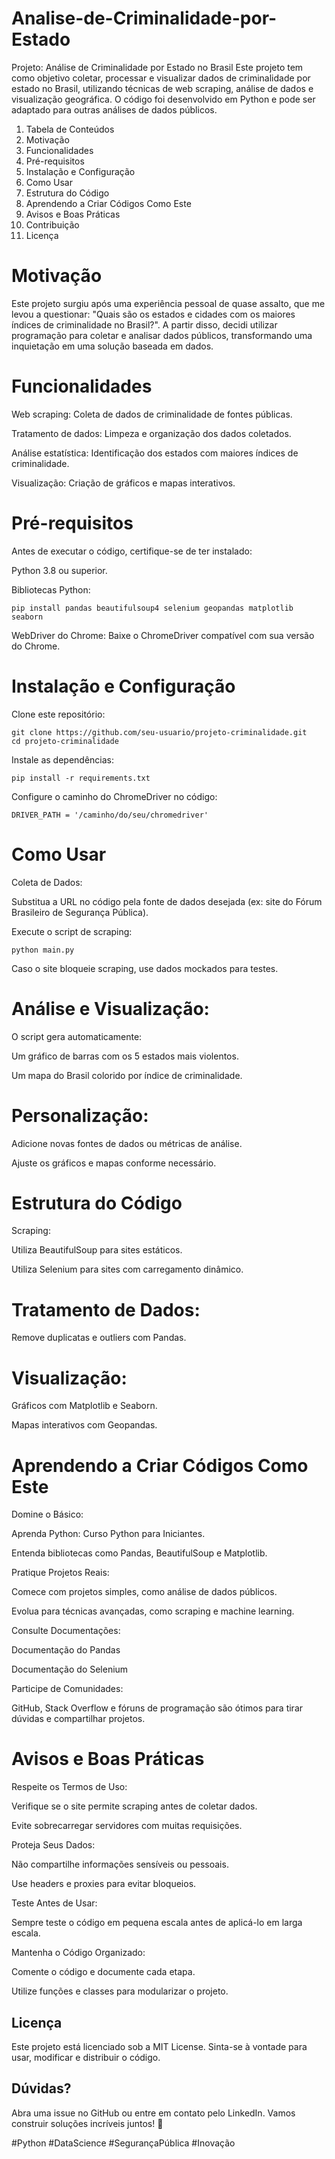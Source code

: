 # Analise-de-Criminalidade-por-Estado

Projeto: Análise de Criminalidade por Estado no Brasil
Este projeto tem como objetivo coletar, processar e visualizar dados de criminalidade por estado no Brasil, utilizando técnicas de web scraping, análise de dados e visualização geográfica. O código foi desenvolvido em Python e pode ser adaptado para outras análises de dados públicos.

1. Tabela de Conteúdos
2. Motivação
3. Funcionalidades
4. Pré-requisitos
5. Instalação e Configuração
6. Como Usar
7. Estrutura do Código
8. Aprendendo a Criar Códigos Como Este
9. Avisos e Boas Práticas
10. Contribuição
11. Licença

# Motivação
Este projeto surgiu após uma experiência pessoal de quase assalto, que me levou a questionar: "Quais são os estados e cidades com os maiores índices de criminalidade no Brasil?". A partir disso, decidi utilizar programação para coletar e analisar dados públicos, transformando uma inquietação em uma solução baseada em dados.

# Funcionalidades
Web scraping: Coleta de dados de criminalidade de fontes públicas.

Tratamento de dados: Limpeza e organização dos dados coletados.

Análise estatística: Identificação dos estados com maiores índices de criminalidade.

Visualização: Criação de gráficos e mapas interativos.

# Pré-requisitos
Antes de executar o código, certifique-se de ter instalado:

Python 3.8 ou superior.

Bibliotecas Python:

```
pip install pandas beautifulsoup4 selenium geopandas matplotlib seaborn
```
WebDriver do Chrome: Baixe o ChromeDriver compatível com sua versão do Chrome.

# Instalação e Configuração
Clone este repositório:

```
git clone https://github.com/seu-usuario/projeto-criminalidade.git
cd projeto-criminalidade
```
Instale as dependências:

```
pip install -r requirements.txt
```
Configure o caminho do ChromeDriver no código:

```
DRIVER_PATH = '/caminho/do/seu/chromedriver'
```

# Como Usar
Coleta de Dados:

Substitua a URL no código pela fonte de dados desejada (ex: site do Fórum Brasileiro de Segurança Pública).

Execute o script de scraping:

```
python main.py
```

Caso o site bloqueie scraping, use dados mockados para testes.

# Análise e Visualização:

O script gera automaticamente:

Um gráfico de barras com os 5 estados mais violentos.

Um mapa do Brasil colorido por índice de criminalidade.

# Personalização:

Adicione novas fontes de dados ou métricas de análise.

Ajuste os gráficos e mapas conforme necessário.

# Estrutura do Código
Scraping:

Utiliza BeautifulSoup para sites estáticos.

Utiliza Selenium para sites com carregamento dinâmico.

# Tratamento de Dados:

Remove duplicatas e outliers com Pandas.

# Visualização:

Gráficos com Matplotlib e Seaborn.

Mapas interativos com Geopandas.

# Aprendendo a Criar Códigos Como Este
Domine o Básico:

Aprenda Python: Curso Python para Iniciantes.

Entenda bibliotecas como Pandas, BeautifulSoup e Matplotlib.

Pratique Projetos Reais:

Comece com projetos simples, como análise de dados públicos.

Evolua para técnicas avançadas, como scraping e machine learning.

Consulte Documentações:

Documentação do Pandas

Documentação do Selenium

Participe de Comunidades:

GitHub, Stack Overflow e fóruns de programação são ótimos para tirar dúvidas e compartilhar projetos.

# Avisos e Boas Práticas
Respeite os Termos de Uso:

Verifique se o site permite scraping antes de coletar dados.

Evite sobrecarregar servidores com muitas requisições.

Proteja Seus Dados:

Não compartilhe informações sensíveis ou pessoais.

Use headers e proxies para evitar bloqueios.

Teste Antes de Usar:

Sempre teste o código em pequena escala antes de aplicá-lo em larga escala.

Mantenha o Código Organizado:

Comente o código e documente cada etapa.

Utilize funções e classes para modularizar o projeto.

## Licença
Este projeto está licenciado sob a MIT License. Sinta-se à vontade para usar, modificar e distribuir o código.

## Dúvidas?
Abra uma issue no GitHub ou entre em contato pelo LinkedIn. Vamos construir soluções incríveis juntos! 🚀

#Python #DataScience #SegurançaPública #Inovação
